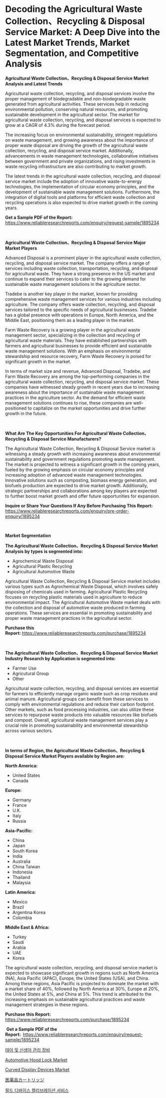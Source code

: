 <p><h1>Decoding the Agricultural Waste Collection、Recycling & Disposal Service Market: A Deep Dive into the Latest Market Trends, Market Segmentation, and Competitive Analysis</h1></p><p><strong>Agricultural Waste Collection、Recycling & Disposal Service Market Analysis and Latest Trends</strong></p>
<p><p>Agricultural waste collection, recycling, and disposal services involve the proper management of biodegradable and non-biodegradable waste generated from agricultural activities. These services help in reducing environmental pollution, conserving natural resources, and promoting sustainable development in the agricultural sector. The market for agricultural waste collection, recycling, and disposal services is expected to grow at a CAGR of 4.3% during the forecast period.</p><p>The increasing focus on environmental sustainability, stringent regulations on waste management, and growing awareness about the importance of proper waste disposal are driving the growth of the agricultural waste collection, recycling, and disposal service market. Additionally, advancements in waste management technologies, collaborative initiatives between government and private organizations, and rising investments in waste recycling infrastructure are also contributing to market growth.</p><p>The latest trends in the agricultural waste collection, recycling, and disposal service market include the adoption of innovative waste-to-energy technologies, the implementation of circular economy principles, and the development of sustainable waste management solutions. Furthermore, the integration of digital tools and platforms for efficient waste collection and recycling operations is also expected to drive market growth in the coming years.</p></p>
<p><strong>Get a Sample PDF of the Report:&nbsp;</strong> <a href="https://www.reliableresearchreports.com/enquiry/request-sample/1895234">https://www.reliableresearchreports.com/enquiry/request-sample/1895234</a></p>
<p>&nbsp;</p>
<p><strong>Agricultural Waste Collection、Recycling & Disposal Service Major Market Players</strong></p>
<p><p>Advanced Disposal is a prominent player in the agricultural waste collection, recycling, and disposal service market. The company offers a range of services including waste collection, transportation, recycling, and disposal for agricultural waste. They have a strong presence in the US market and continue to expand their services to cater to the growing demand for sustainable waste management solutions in the agriculture sector.</p><p>Tradebe is another key player in the market, known for providing comprehensive waste management services for various industries including agriculture. The company offers waste collection, recycling, and disposal services tailored to the specific needs of agricultural businesses. Tradebe has a global presence with operations in Europe, North America, and the Middle East, positioning them as a leading player in the market.</p><p>Farm Waste Recovery is a growing player in the agricultural waste management sector, specializing in the collection and recycling of agricultural waste materials. They have established partnerships with farmers and agricultural businesses to provide efficient and sustainable waste management solutions. With an emphasis on environmental stewardship and resource recovery, Farm Waste Recovery is poised for significant growth in the market.</p><p>In terms of market size and revenue, Advanced Disposal, Tradebe, and Farm Waste Recovery are among the top-performing companies in the agricultural waste collection, recycling, and disposal service market. These companies have witnessed steady growth in recent years due to increasing awareness about the importance of sustainable waste management practices in the agriculture sector. As the demand for efficient waste management solutions continues to rise, these companies are well-positioned to capitalize on the market opportunities and drive further growth in the future.</p></p>
<p>&nbsp;</p>
<p><strong>What Are The Key Opportunities For Agricultural Waste Collection、Recycling & Disposal Service Manufacturers?</strong></p>
<p><p>The Agricultural Waste Collection, Recycling & Disposal Service market is witnessing a steady growth with increasing awareness about environmental sustainability and government regulations promoting waste management. The market is projected to witness a significant growth in the coming years, fueled by the growing emphasis on circular economy principles and increasing adoption of advanced waste management technologies. Innovative solutions such as composting, biomass energy generation, and biofuels production are expected to drive market growth. Additionally, strategic partnerships and collaborations among key players are expected to further boost market growth and offer future opportunities for expansion.</p></p>
<p><strong>Inquire or Share Your Questions If Any Before Purchasing This Report:</strong> <a href="https://www.reliableresearchreports.com/enquiry/pre-order-enquiry/1895234">https://www.reliableresearchreports.com/enquiry/pre-order-enquiry/1895234</a></p>
<p>&nbsp;</p>
<p><strong>Market Segmentation</strong></p>
<p><strong>The Agricultural Waste Collection、Recycling & Disposal Service Market Analysis by types is segmented into:</strong></p>
<p><ul><li>Agrochemical Waste Disposal</li><li>Agricultural Plastic Recycling</li><li>Agricultural Automotive Waste</li></ul></p>
<p><p>Agricultural Waste Collection, Recycling & Disposal Service market includes various types such as Agrochemical Waste Disposal, which involves safely disposing of chemicals used in farming. Agricultural Plastic Recycling focuses on recycling plastic materials used in agriculture to reduce environmental impact. The Agricultural Automotive Waste market deals with the collection and disposal of automotive waste produced in farming operations. These services are essential in promoting sustainability and proper waste management practices in the agricultural sector.</p></p>
<p><strong>Purchase this Report:&nbsp;</strong><a href="https://www.reliableresearchreports.com/purchase/1895234">https://www.reliableresearchreports.com/purchase/1895234</a></p>
<p>&nbsp;</p>
<p><strong>The Agricultural Waste Collection、Recycling & Disposal Service Market Industry Research by Application is segmented into:</strong></p>
<p><ul><li>Farmer Use</li><li>Agricutural Group</li><li>Other</li></ul></p>
<p><p>Agricultural waste collection, recycling, and disposal services are essential for farmers to efficiently manage organic waste such as crop residues and animal manure. Agricultural groups can benefit from these services to comply with environmental regulations and reduce their carbon footprint. Other markets, such as food processing industries, can also utilize these services to repurpose waste products into valuable resources like biofuels and compost. Overall, agricultural waste management services play a crucial role in promoting sustainability and environmental stewardship across various sectors.</p></p>
<p>&nbsp;</p>
<p><strong>In terms of Region, the Agricultural Waste Collection、Recycling & Disposal Service Market Players available by Region are:</strong></p>
<p>
    <p> <strong> North America: </strong>
        <ul>
            <li>United States</li>
            <li>Canada</li>
        </ul>
        </p> 
    <p> <strong> Europe: </strong>
        <ul>
            <li>Germany</li>
            <li>France</li>
            <li>U.K.</li>
            <li>Italy</li>
            <li>Russia</li>
        </ul>
        </p> 
    <p> <strong> Asia-Pacific: </strong>
        <ul>
            <li>China</li>
            <li>Japan</li>
            <li>South Korea</li>
            <li>India</li>
            <li>Australia</li>
            <li>China Taiwan</li>
            <li>Indonesia</li>
            <li>Thailand</li>
            <li>Malaysia</li>
        </ul>
        </p> 
    <p> <strong> Latin America: </strong>
        <ul>
            <li>Mexico</li>
            <li>Brazil</li>
            <li>Argentina Korea</li>
            <li>Colombia</li>
        </ul>
        </p> 
    <p> <strong> Middle East & Africa: </strong>
        <ul>
            <li>Turkey</li>
            <li>Saudi</li>
            <li>Arabia</li>
            <li>UAE</li>
            <li>Korea</li>
        </ul>
    </p>
    </p>
<p><p>The agricultural waste collection, recycling, and disposal service market is expected to showcase significant growth in regions such as North America (NA), Asia Pacific (APAC), Europe, the United States (USA), and China. Among these regions, Asia Pacific is projected to dominate the market with a market share of 40%, followed by North America at 30%, Europe at 20%, the United States at 5%, and China at 5%. This trend is attributed to the increasing emphasis on sustainable agricultural practices and waste management strategies in these regions.</p></p>
<p><strong>Purchase this Report: </strong><a href="https://www.reliableresearchreports.com/purchase/1895234">https://www.reliableresearchreports.com/purchase/1895234</a></p>
<p>&nbsp;<strong>Get a Sample PDF of the Report:&nbsp;&nbsp;</strong><a href="https://www.reliableresearchreports.com/enquiry/request-sample/1895234">https://www.reliableresearchreports.com/enquiry/request-sample/1895234</a></p>
<p><strong></strong></p>
<p><p><a href="https://medium.com/@skyleitney456456/%ED%83%9C%EC%95%84-%EB%B0%8F-%EC%8B%A0%EC%83%9D%EC%95%84-%EC%B9%98%EB%A3%8C-%EC%9E%A5%EB%B9%84-%EC%8B%9C%EC%9E%A5-%EC%84%B1%EA%B3%B5%EC%A0%81%EC%9D%B8-%EB%B9%84%EC%A6%88%EB%8B%88%EC%8A%A4-%EC%A0%84%EB%9E%B5%EC%9D%98-%ED%95%B5%EC%8B%AC-2031%EB%85%84%EA%B9%8C%EC%A7%80%EC%9D%98-%EC%98%88%EC%B8%A1-46cf345d068b">태아 및 신생아 관리 장비</a></p><p><a href="https://meowing-canidae-761.notion.site/Automotive-Hood-Lock-Market-Size-Global-Industry-Overview-Market-Segmentation-and-Forecast-2024-t-abbbabbe11354dcc9abb3ef7650e7a5d">Automotive Hood Lock Market</a></p><p><a href="https://frill-swim-3cd.notion.site/Curved-Display-Devices-Market-Size-and-Growth-Market-Segmentation-Regional-and-Country-Breakdowns--3d1fb3145ca04a36882d7747e033cae9">Curved Display Devices Market</a></p><p><a href="https://medium.com/@aminavandervort2023/%E8%A3%BD%E8%96%AC%E3%82%AB%E3%83%BC%E3%83%88%E3%83%AA%E3%83%83%E3%82%B8%E5%B8%82%E5%A0%B4%E3%81%AE%E8%A6%8F%E6%A8%A1%E3%81%8C-%E3%82%B0%E3%83%AD%E3%83%BC%E3%83%90%E3%83%AB%E6%A5%AD%E7%95%8C%E3%81%A7%E6%9C%80%E9%81%A9%E3%81%AA%E3%83%9E%E3%83%BC%E3%82%B1%E3%83%86%E3%82%A3%E3%83%B3%E3%82%B0%E3%83%81%E3%83%A3%E3%83%B3%E3%83%8D%E3%83%AB%E3%82%92%E6%98%8E%E3%82%89%E3%81%8B%E3%81%AB%E3%81%97%E3%81%BE%E3%81%99-f2e04b06c60b">医薬品カートリッジ</a></p><p><a href="https://medium.com/@skyleitney456456/2024%EB%85%84%EB%B6%80%ED%84%B0-2031%EB%85%84%EA%B9%8C%EC%A7%80%EC%9D%98-%ED%95%84%EB%93%9C-%EC%9E%A5%EC%B9%98-%EB%B3%B4%EC%A0%95-%EC%84%9C%EB%B9%84%EC%8A%A4-%EC%8B%9C%EC%9E%A5-%EB%B6%84%EC%84%9D-%EB%B0%8F-%ED%81%AC%EA%B8%B0-%EC%98%88%EC%B8%A1-dc640ccab239">필드 디바이스 캘리브레이션 서비스</a></p></p>